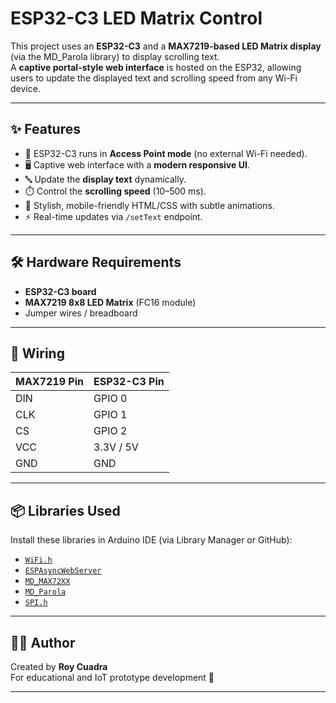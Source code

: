 # ESP32-C3 LED Matrix Control

This project uses an **ESP32-C3** and a **MAX7219-based LED Matrix display** (via the MD_Parola library) to display scrolling text.  
A **captive portal-style web interface** is hosted on the ESP32, allowing users to update the displayed text and scrolling speed from any Wi-Fi device.

---

## ✨ Features
- 📶 ESP32-C3 runs in **Access Point mode** (no external Wi-Fi needed).
- 🖥️ Captive web interface with a **modern responsive UI**.
- 🔤 Update the **display text** dynamically.
- ⏱️ Control the **scrolling speed** (10–500 ms).
- 🎨 Stylish, mobile-friendly HTML/CSS with subtle animations.
- ⚡ Real-time updates via `/setText` endpoint.

---

## 🛠️ Hardware Requirements
- **ESP32-C3 board**
- **MAX7219 8x8 LED Matrix** (FC16 module)
- Jumper wires / breadboard

---

## 🔌 Wiring
| MAX7219 Pin | ESP32-C3 Pin |
|-------------|--------------|
| DIN         | GPIO 0       |
| CLK         | GPIO 1       |
| CS          | GPIO 2       |
| VCC         | 3.3V / 5V    |
| GND         | GND          |

---

## 📦 Libraries Used
Install these libraries in Arduino IDE (via Library Manager or GitHub):
- [`WiFi.h`](https://github.com/espressif/arduino-esp32)
- [`ESPAsyncWebServer`](https://github.com/me-no-dev/ESPAsyncWebServer)
- [`MD_MAX72XX`](https://github.com/MajicDesigns/MD_MAX72XX)
- [`MD_Parola`](https://github.com/MajicDesigns/MD_Parola)
- [`SPI.h`](https://www.arduino.cc/en/reference/SPI)

---

## 👨‍💻 Author
Created by **Roy Cuadra**  
For educational and IoT prototype development 🚀

---
